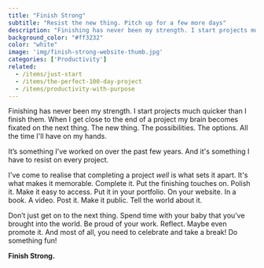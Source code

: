 ```yaml
---
title: "Finish Strong"
subtitle: "Resist the new thing. Pitch up for a few more days"
description: "Finishing has never been my strength. I start projects much quicker than I finish them. When I get close to the end of a project my brain becomes fixated on the next thing. The new thing. The possibilities. The options. All the time I'll have on my hands."
background_color: "#ff3232"
color: "white"
image: 'img/finish-strong-website-thumb.jpg'
categories: ['Productivity']
related:
  - /items/just-start
  - /items/the-perfect-100-day-project
  - /items/productivity-with-purpose
---
```


Finishing has never been my strength. I start projects much quicker than I finish them. When I get close to the end of a project my brain becomes fixated on the next thing. The new thing. The possibilities. The options. All the time I'll have on my hands.

It’s something I've worked on over the past few years. And it's something I have to resist on every project.

I've come to realise that completing a project *well* is what sets it apart. It's what makes it memorable. Complete it. Put the finishing touches on. Polish it. Make it easy to access. Put it in your portfolio. On your website. In a book. A video. Post it. Make it public. Tell the world about it.

Don’t just get on to the next thing. Spend time with your baby that you’ve brought into the world. Be proud of your work. Reflect. Maybe even promote it. And most of all, you need to celebrate and take a break! Do something fun!

**Finish Strong.**